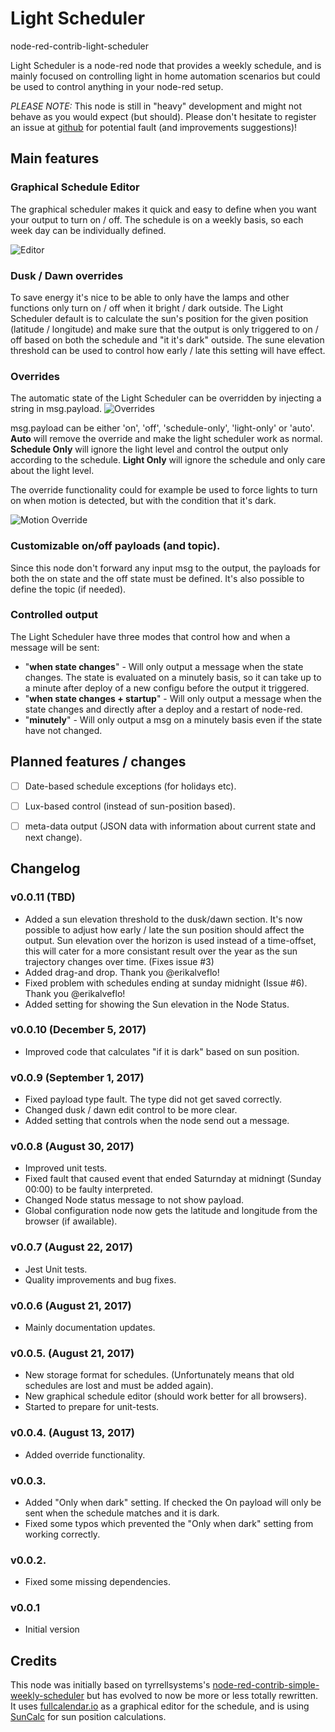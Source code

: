 # Light Scheduler
node-red-contrib-light-scheduler


Light Scheduler is a node-red node that provides a weekly schedule, and is mainly focused on controlling light in home automation scenarios but could be used to control anything in your node-red setup.

*PLEASE NOTE:* This node is still in "heavy" development and might not behave as you would expect (but should). Please don't hesitate to register an issue at [github](https://github.com/niklaswall/node-red-contrib-light-scheduler/issues) for potential fault (and improvements suggestions)!

## Main features

### Graphical Schedule Editor

The graphical scheduler makes it quick and easy to define when you want your output to turn on / off.
The schedule is on a weekly basis, so each week day can be individually defined.

![Editor](https://raw.githubusercontent.com/niklaswall/node-red-contrib-light-scheduler/master/screenshots/editor.png "Editor")


### Dusk / Dawn overrides

To save energy it's nice to be able to only have the lamps and other functions only turn on / off when it bright / dark outside.
The Light Scheduler default is to calculate the sun's position for the given position (latitude / longitude) and make sure that the output is only triggered to on / off based on both the schedule and "it it's dark" outside. The sune elevation threshold can be used to control how early / late this setting will have effect.


### Overrides

The automatic state of the Light Scheduler can be overridden by injecting a string in msg.payload. 
![Overrides](https://github.com/niklaswall/node-red-contrib-light-scheduler/raw/master/screenshots/override.png "Overrides")

msg.payload can be either 'on', 'off', 'schedule-only', 'light-only' or 'auto'. **Auto** will remove the override and make the light scheduler work as normal. **Schedule Only** will ignore the light level and control the output only according to the schedule. **Light Only** will ignore the schedule and only care about the light level.

The override functionality could for example be used to force lights to turn on when motion is detected, but with the condition that it's dark.

![Motion Override](https://raw.githubusercontent.com/niklaswall/node-red-contrib-light-scheduler/master/screenshots/motion_override.png "Motion Override")


### Customizable on/off payloads (and topic).

Since this node don't forward any input msg to the output, the payloads for both the on state and the off state must be defined. It's also possible to define the topic (if needed).

### Controlled output

The Light Scheduler have three modes that control how and when a message will be sent:
* "**when state changes**" - Will only output a message when the state changes. The state is evaluated on a minutely basis, so it can take up to a minute after deploy of a new configu before the output it triggered.
* "**when state changes + startup**" - Will only output a message when the state changes and directly after a deploy and a restart of node-red.
* "**minutely**" - Will only output a msg on a minutely basis even if the state have not changed.


## Planned features / changes
- [ ] Date-based schedule exceptions (for holidays etc).
- [ ] Lux-based control (instead of sun-position based).
- [ ] meta-data output (JSON data with information about current state and next change).


## Changelog

### v0.0.11 (TBD)
* Added a sun elevation threshold to the dusk/dawn section. It's now possible to adjust how early / late the sun position should affect the output. Sun elevation over the horizon is used instead of a time-offset, this will cater for a more consistant result over the year as the sun trajectory changes over time. (Fixes issue #3)
* Added drag-and drop. Thank you @erikalveflo!
* Fixed problem with schedules ending at sunday midnight (Issue #6). Thank you @erikalveflo!
* Added setting for showing the Sun elevation in the Node Status.

### v0.0.10 (December 5, 2017)
* Improved code that calculates "if it is dark" based on sun position.

### v0.0.9 (September 1, 2017)
* Fixed payload type fault. The type did not get saved correctly.
* Changed dusk / dawn edit control to be more clear.
* Added setting that controls when the node send out a message.

### v0.0.8 (August 30, 2017)
* Improved unit tests.
* Fixed fault that caused event that ended Saturnday at midningt (Sunday 00:00) to be faulty interpreted.
* Changed Node status message to not show payload.
* Global configuration node now gets the latitude and longitude from the browser (if awailable).

### v0.0.7 (August 22, 2017)
* Jest Unit tests.
* Quality improvements and bug fixes.

### v0.0.6  (August 21, 2017)
* Mainly documentation updates.

### v0.0.5. (August 21, 2017)
* New storage format for schedules. (Unfortunately means that old schedules are lost and must be added again).
* New graphical schedule editor (should work better for all browsers).
* Started to prepare for unit-tests.

### v0.0.4. (August 13, 2017)
* Added override functionality.

### v0.0.3.
* Added "Only when dark" setting. If checked the On payload will only be sent when the schedule matches and it is dark.
* Fixed some typos which prevented the "Only when dark" setting from working correctly.

### v0.0.2.
* Fixed some missing dependencies.

### v0.0.1
* Initial version


## Credits

This node was initially based on tyrrellsystems's [node-red-contrib-simple-weekly-scheduler](https://github.com/tyrrellsystems/node-red-contrib-simple-weekly-scheduler) but has evolved to now be more or less totally rewritten. It uses [fullcalendar.io](https://fullcalendar.io/) as a graphical editor for the schedule, and is using [SunCalc](https://github.com/mourner/suncalc) for sun position calculations.
